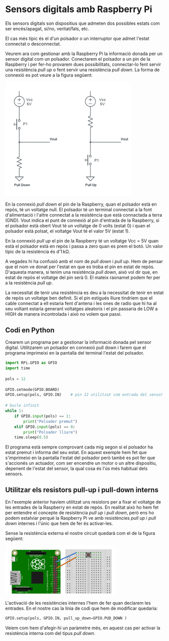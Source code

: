 
# Sensors digitals amb Raspberry Pi

Els sensors digitals son dispositius que admeten dos possibles estats com ser encès/apagat, sí/no, veritat/fals, etc.

El cas més típic és el d'un polsador o un interruptor que admet l'estat connectat o desconnectat. 

Veurem ara com gestionar amb la Raspberry Pi la informació donada per un sensor digital com un polsador. Conectarem el polsador a un pin de la Raspberry i per fer-ho provarem dues possibilitats, connectar-lo fent servir una resistència *pull up* o fent servir una resistència *pull down*. La forma de connexió es pot veure a la figura següent:

<img src="img/pull-up_pull-down.png" width="400px">

En la connexió *pull down* el pin de la Raspberry, quan el polsador està en repòs, té un voltatge null. El polsador té un terminal connectat a la font d'alimentació i l'altre connectat a la resistència que està connactada a terra (GND). Vout indica el punt de connexió al pin d'entrada de la Raspberry, si el polsador està obert Vout té un voltatge de 0 volts (estat 0) i quan el polsador està polsat, el voltatge Vout té el valor 5V (estat 1).

En la connexió *pull up* el pin de la Raspberry té un voltatge Vcc = 5V quan està el polsador està en repòs i passa a zero quan es prem el botó. Un valor típic de la resistència és d'$1\,\mathrm{k\Omega}$.

A vegades hi ha confusió amb el nom de *pull down* i *pull up*. Hem de pensar que el nom ve donat per l'estat en que es troba el pin en estat de repòs. D'aquesta manera, si tenim una resistència *pull down*, això vol dir que, en estat de repòs el voltatge del pin serà 0. El mateix raonamet podem fer per a la resistència *pull up*.

La necessitat de tenir una resistència es deu a la necessitat de tenir en estat de repòs un voltatge ben definit. Si el pin estigués lliure tindríem que el cable connectat a ell estaria fent d'antena i les ones de radio que hi ha al seu voltant estaría generant voltatges aleatoris i el pin passaria de LOW a HIGH de manera incontrolada i això no volem que passi.

## Codi en Python

Crearem un programa per a gestionar la informació donada pel sensor digital. Utilitzarem un polsador en connexió pull down i farem que el programa imprimeixi en la pantalla del terminal l'estat del polsador. 


```python
import RPi.GPIO as GPIO
import time

pols = 12

GPIO.setmode(GPIO.BOARD)
GPIO.setup(pols, GPIO.IN)    # pin 12 utilitzat com entrada del sensor

# bucle infinit
while 1:
    if GPIO.input(pols) == 1:
        print("Polsador premut")
    elif GPIO.input(pols) == 0:
        print("Polsador lliure")
    time.sleep(0.5)
```

El programa està sempre comprovant cada mig segon si el polsador ha estat premut i informa del seu estat. En aquest exemple hem fet que s'imprimeixi en la pantalla l'estat del polsador però també es pot fer que s'accionés un actuador, com ser encendre un motor o un altre dispositiu, depenent de l'estat del sensor, la qual cosa és l'ús més habitual dels sensors.

## Utilitzar els resistors pull-up i pull-down interns

En l'exemple anterior havíem utilitzat uns resistors per a fixar el voltatge de les entrades de la Raspberry en estat de repòs. En realitat això ho hem fet per entendre el concepte de resistència *pull up* i *pull down*, però ens ho podem estalviar perquè la Raspberry Pi ve amb resistències *pull up* i *pull down* internes i l'únic que hem de fer és activar-les.

Sense la resistència externa el nostre circuit quedarà com el de la figura següent:

<img src="img/interrupts.png" width=70%>

L'activació de les resistències internes l'hem de fer quan declarem les entrades. En el nostre cas la línia de codi que hem de modificar quedaria:


```python
GPIO.setup(pols, GPIO.IN, pull_up_down=GPIO.PUD_DOWN )
```

Veiem com hem d'afegir-hi un paràmetre més, en aquest cas per activar la resistència interna com del tipus *pull down*.
